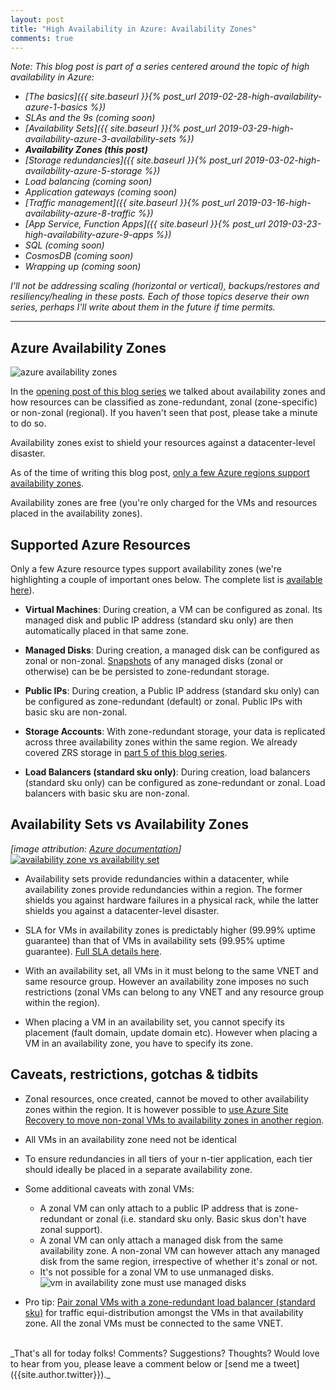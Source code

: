 ```yaml
---
layout: post
title: "High Availability in Azure: Availability Zones"
comments: true
---
```

_Note: This blog post is part of a series centered around the topic of high availability in Azure:_

* _[The basics]({{ site.baseurl }}{% post_url 2019-02-28-high-availability-azure-1-basics %})_
* _SLAs and the 9s (coming soon)_
* _[Availability Sets]({{ site.baseurl }}{% post_url 2019-03-29-high-availability-azure-3-availability-sets %})_
* _**Availability Zones (this post)**_
* _[Storage redundancies]({{ site.baseurl }}{% post_url 2019-03-02-high-availability-azure-5-storage %})_
* _Load balancing (coming soon)_
* _Application gateways (coming soon)_
* _[Traffic management]({{ site.baseurl }}{% post_url 2019-03-16-high-availability-azure-8-traffic %})_
* _[App Service, Function Apps]({{ site.baseurl }}{% post_url 2019-03-23-high-availability-azure-9-apps %})_
* _SQL (coming soon)_
* _CosmosDB (coming soon)_
* _Wrapping up (coming soon)_

_I'll not be addressing scaling (horizontal or vertical), backups/restores and resiliency/healing in these posts. Each of those topics deserve their own series, perhaps I'll write about them in the future if time permits._

---

## Azure Availability Zones

![azure availability zones](https://assets.cloudskew.com/assets/blog/images/02-azure-availability-zones.jpg)

In the [opening post of this blog series](../../../2019/02/28/high-availability-azure-1-basics#availability-zone) we talked about availability zones and how resources can be classified as zone-redundant, zonal (zone-specific) or non-zonal (regional). If you haven't seen that post, please take a minute to do so.

Availability zones exist to shield your resources against a datacenter-level disaster.

As of the time of writing this blog post, [only a few Azure regions support availability zones](https://docs.microsoft.com/en-us/azure/availability-zones/az-overview#regions-that-support-availability-zones).

Availability zones are free (you're only charged for the VMs and resources placed in the availability zones).

## Supported Azure Resources

Only a few Azure resource types support availability zones (we're highlighting a couple of important ones below. The complete list is [available here](https://docs.microsoft.com/en-us/azure/availability-zones/az-overview#regions-that-support-availability-zones)).

* **Virtual Machines**: During creation, a VM can be configured as zonal. Its managed disk and public IP address (standard sku only) are then automatically placed in that same zone.

* **Managed Disks**: During creation, a managed disk can be configured as zonal or non-zonal. [Snapshots](https://docs.microsoft.com/en-us/azure/virtual-machines/windows/snapshot-copy-managed-disk) of any managed disks (zonal or otherwise) can be be persisted to zone-redundant storage.

* **Public IPs**: During creation, a Public IP address (standard sku only) can be configured as zone-redundant (default) or zonal. Public IPs with basic sku are non-zonal.

* **Storage Accounts**: With zone-redundant storage, your data is replicated across three availability zones within the same region. We already covered ZRS storage in [part 5 of this blog series](../../../2019/03/02/high-availability-azure-5-storage#zrs-zone-redundant-storage).

* **Load Balancers (standard sku only)**: During creation, load balancers (standard sku only) can be configured as zone-redundant or zonal. Load balancers with basic sku are non-zonal.

## Availability Sets vs Availability Zones

_[image attribution: [Azure documentation](https://docs.microsoft.com/en-us/azure/architecture/resiliency/)]_
[![availability zone vs availability set](https://assets.cloudskew.com/assets/blog/images/24-azure-avset-vs-avzone.jpg)](https://docs.microsoft.com/en-us/azure/architecture/resiliency/)

* Availability sets provide redundancies within a datacenter, while availability zones provide redundancies within a region. The former shields you against hardware failures in a physical rack, while the latter shields you against a datacenter-level disaster.

* SLA for VMs in availability zones is predictably higher (99.99% uptime guarantee) than that of VMs in availability sets (99.95% uptime guarantee). [Full SLA details here](https://azure.microsoft.com/en-in/support/legal/sla/virtual-machines/v1_8/).

* With an availability set, all VMs in it must belong to the same VNET and same resource group. However an availability zone imposes no such restrictions (zonal VMs can belong to any VNET and any resource group within the region).

* When placing a VM in an availability set, you cannot specify its placement (fault domain, update domain etc). However when placing a VM in an availability zone, you have to specify its zone.

## Caveats, restrictions, gotchas & tidbits

* Zonal resources, once created, cannot be moved to other availability zones within the region. It is however possible to [use Azure Site Recovery to move non-zonal VMs to availability zones in another region](https://docs.microsoft.com/en-us/azure/site-recovery/move-azure-vms-avset-azone).

* All VMs in an availability zone need not be identical

* To ensure redundancies in all tiers of your n-tier application, each tier should ideally be placed in a separate availability zone.

* Some additional caveats with zonal VMs:

  * A zonal VM can only attach to a public IP address that is zone-redundant or zonal (i.e. standard sku only. Basic skus don't have zonal support).
  * A zonal VM can only attach a managed disk from the same availability zone. A non-zonal VM can however attach any managed disk from the same region, irrespective of whether it's zonal or not.
  * It's not possible for a zonal VM to use unmanaged disks.
![vm in availability zone must use managed disks](https://assets.cloudskew.com/assets/blog/images/23-azure-availability-zone-managed-disk.jpg)

* Pro tip: [Pair zonal VMs with a zone-redundant load balancer (standard sku)](https://docs.microsoft.com/en-us/azure/load-balancer/tutorial-load-balancer-standard-public-zone-redundant-portal) for traffic equi-distribution amongst the VMs in that availability zone. All the zonal VMs must be connected to the same VNET.

<br>
_That's all for today folks! Comments? Suggestions? Thoughts? Would love to hear from you, please leave a comment below or [send me a tweet]({{site.author.twitter}})._
